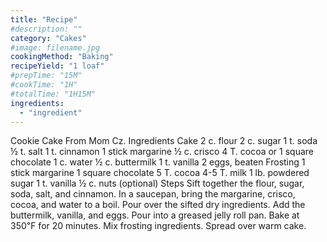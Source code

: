 ```yaml
---
title: "Recipe"
#description: ""
category: "Cakes"
#image: filename.jpg
cookingMethod: "Baking"
recipeYield: "1 loaf"
#prepTime: "15M"
#cookTime: "1H"
#totalTime: "1H15M"
ingredients:
  - "ingredient"
---
```


Cookie Cake
From Mom Cz.
Ingredients
Cake
2 c. flour
2 c. sugar
1 t. soda
½ t. salt
1 t. cinnamon
1 stick margarine
½ c. crisco
4 T. cocoa or 1 square chocolate
1 c. water
½ c. buttermilk
1 t. vanilla
2 eggs, beaten
Frosting
1 stick margarine
1 square chocolate
5 T. cocoa
4-5 T. milk
1 lb. powdered sugar
1 t. vanilla
½ c. nuts (optional)
Steps
Sift together the flour, sugar, soda, salt, and cinnamon.
In a saucepan, bring the margarine, crisco, cocoa, and water to a boil. Pour over the sifted dry ingredients.
Add the buttermilk, vanilla, and eggs.
Pour into a greased jelly roll pan. Bake at 350℉ for 20 minutes.
Mix frosting ingredients. Spread over warm cake.
